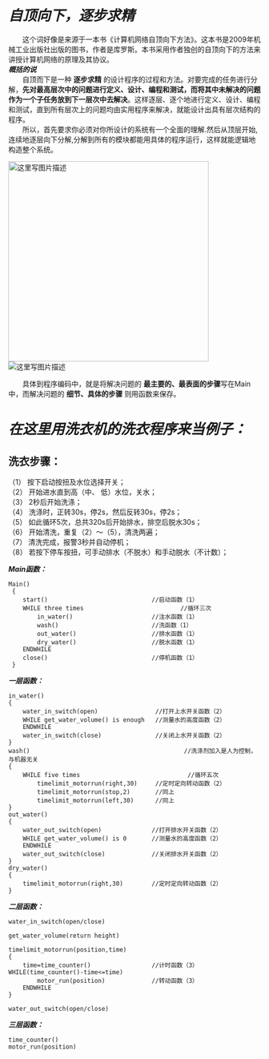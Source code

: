# ***自顶向下，逐步求精***  
&emsp;&emsp;这个词好像是来源于一本书《计算机网络自顶向下方法》。这本书是2009年机械工业出版社出版的图书，作者是库罗斯。本书采用作者独创的自顶向下的方法来讲授计算机网络的原理及其协议。   
***概括的说***   
&emsp;&emsp;自顶而下是一种 **逐步求精** 的设计程序的过程和方法。对要完成的任务进行分解，**先对最高层次中的问题进行定义、设计、编程和测试，而将其中未解决的问题作为一个子任务放到下一层次中去解决**。这样逐层、逐个地进行定义、设计、编程和测试，直到所有层次上的问题均由实用程序来解决，就能设计出具有层次结构的程序。  
&emsp;&emsp;所以，首先要求你必须对你所设计的系统有一个全面的理解.然后从顶层开始,连续地逐层向下分解,分解到所有的模块都能用具体的程序运行，这样就能逻辑地构造整个系统。  

<img title="" alt="这里写图片描述" src="https://img-blog.csdn.net/20171130122542055?watermark/2/text/aHR0cDovL2Jsb2cuY3Nkbi5uZXQveno5NjI5/font/5a6L5L2T/fontsize/400/fill/I0JBQkFCMA==/dissolve/70/gravity/SouthEast" width="400"/>  
  
<img title="" alt="这里写图片描述" src="https://img-blog.csdn.net/20171129184722808?watermark/2/text/aHR0cDovL2Jsb2cuY3Nkbi5uZXQveHVhbl90aW5n/font/5a6L5L2T/fontsize/400/fill/I0JBQkFCMA==/dissolve/70/gravity/SouthEast">

&emsp;&emsp;具体到程序编码中，就是将解决问题的 **最主要的、最表面的步骤**写在Main中，而解决问题的 **细节、具体的步骤** 则用函数来保存。

# ***在这里用洗衣机的洗衣程序来当例子：***

## 洗衣步骤：  
（1） 按下启动按扭及水位选择开关；  
（2） 开始进水直到高（中、 低）水位，关水；  
（3） 2秒后开始洗涤；  
（4） 洗涤时，正转30s，停2s，然后反转30s，停2s；  
（5） 如此循环5次，总共320s后开始排水，排空后脱水30s；  
（6） 开始清洗，重复（2）～（5），清洗两遍；  
（7） 清洗完成，报警3秒并自动停机；  
（8） 若按下停车按扭，可手动排水（不脱水）和手动脱水（不计数）；  

***Main函数：***

```
Main()
 {
    start()                             //启动函数（1）
    WHILE three times                           //循环三次
        in_water()                      //注水函数（1）
        wash()                          //洗函数（1）
        out_water()                     //排水函数（1）
        dry_water()                     //脱水函数（1）
    ENDWHILE
    close()                             //停机函数（1）
 }
 ```

 ***一层函数：***  
```
in_water()                      
{
    water_in_switch(open)                //打开上水开关函数（2）    
    WHILE get_water_volume() is enough   //测量水的高度函数（2）
    ENDWHILE
    water_in_switch(close)               //关闭上水开关函数（2）
}  
wash()                                           //洗涤剂加入是人为控制，与机器无关
{
    WHILE five times                              //循环五次
        timelimit_motorrun(right,30)     //定时定向转动函数（2）
        timelimit_motorrun(stop,2)       //同上
        timelimit_motorrun(left,30)      //同上        
}
out_water()                     
{
    water_out_switch(open)              //打开排水开关函数（2）
    WHILE get_water_volume() is 0       //测量水的高度函数（2）
    ENDWHILE
    water_out_switch(close)             //关闭排水开关函数（2）
}
dry_water()                     
{
    timelimit_motorrun(right,30)        //定时定向转动函数（2）
}
```  

***二层函数：***  
```  
water_in_switch(open/close)

get_water_volume(return height)

timelimit_motorrun(position,time)
{
    time=time_counter()                 //计时函数（3）      WHILE(time_counter()-time<=time)
        motor_run(position)             //转动函数（3）
    ENDWHILE
}

water_out_switch(open/close)
```

***三层函数：***
```
time_counter()
motor_run(position)

  
